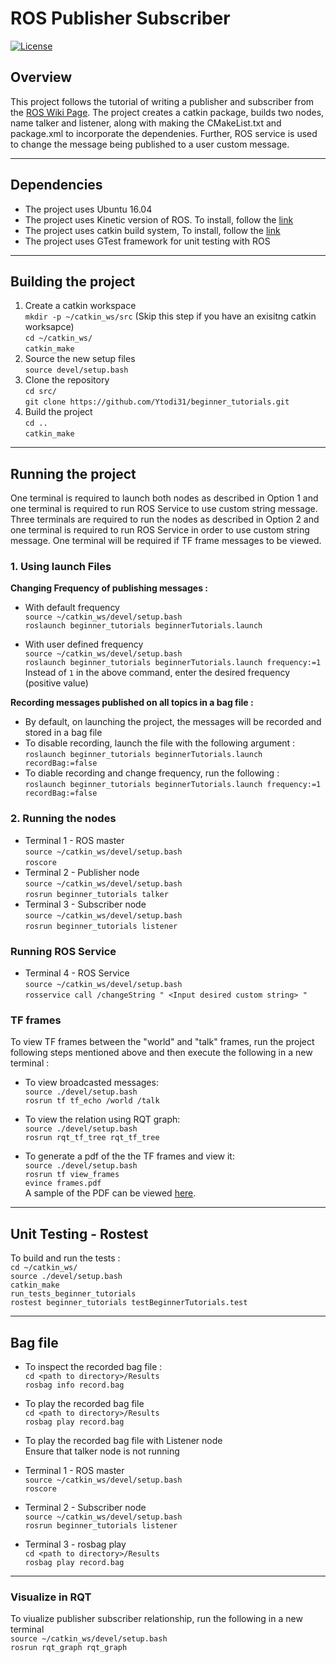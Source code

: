 # ROS Publisher Subscriber
[![License](https://img.shields.io/badge/License-BSD%203--Clause-blue.svg)](https://opensource.org/licenses/BSD-3-Clause)

## Overview
This project follows the tutorial of writing a publisher and subscriber from
the  [ROS Wiki Page](http://wiki.ros.org/ROS/Tutorials/WritingPublisherSubscriber%28c%2B%2B%29).
The project creates a catkin package, builds two nodes, name talker and listener, along with
making the CMakeList.txt and package.xml to incorporate the dependenies. Further, ROS service
is used to change the message being published to a user custom message.

---
## Dependencies
- The project uses Ubuntu 16.04
- The project uses Kinetic version of ROS. To install, follow the [link]( http://wiki.ros.org/kinetic/Installation/Ubuntu)
- The project uses catkin build system, To install, follow the [link](http://wiki.ros.org/catkin)
- The project uses GTest framework for unit testing with ROS

---
## Building the project
1. Create a catkin workspace \
`mkdir -p ~/catkin_ws/src` (Skip this step if you have an exisitng catkin worksapce)\
`cd ~/catkin_ws/` \
`catkin_make`
2. Source the new setup files \
`source devel/setup.bash`
3. Clone the repository\
`cd src/` \
`git clone https://github.com/Ytodi31/beginner_tutorials.git`
4. Build the project \
`cd ..` \
`catkin_make`

---
## Running the project
One terminal is required to launch both nodes as described in Option 1 and one terminal is required to run ROS Service to use custom string message.
Three terminals are required to run the nodes as described in Option 2 and one terminal is required to run ROS Service in order to use custom string message.
One terminal will be required if TF frame messages to be viewed.

### 1. Using launch Files
**Changing Frequency of publishing messages :**
- With default frequency \
`source ~/catkin_ws/devel/setup.bash` \
`roslaunch beginner_tutorials beginnerTutorials.launch`

- With user defined frequency \
`source ~/catkin_ws/devel/setup.bash` \
`roslaunch beginner_tutorials beginnerTutorials.launch frequency:=1`\
 Instead of `1` in the above command, enter the desired frequency (positive value)

**Recording messages published on all topics in a bag file :**
- By default, on launching the project, the messages will be recorded and stored in a bag file
- To disable recording, launch the file with the following argument :\
`roslaunch beginner_tutorials beginnerTutorials.launch recordBag:=false`
- To diable recording and change frequency, run the following :\
`roslaunch beginner_tutorials beginnerTutorials.launch frequency:=1 recordBag:=false`

### 2. Running the nodes
- Terminal 1 - ROS master \
`source ~/catkin_ws/devel/setup.bash` \
`roscore`
- Terminal 2 - Publisher node \
`source ~/catkin_ws/devel/setup.bash` \
`rosrun beginner_tutorials talker `
- Terminal 3 - Subscriber node\
`source ~/catkin_ws/devel/setup.bash` \
`rosrun beginner_tutorials listener `

### Running ROS Service
- Terminal 4 - ROS Service\
`source ~/catkin_ws/devel/setup.bash` \
`rosservice call /changeString " <Input desired custom string> "`

### TF frames
To view TF frames between the "world" and "talk" frames, run the project following steps mentioned above and then execute the following in a new terminal :

- To view broadcasted messages:\
`source ./devel/setup.bash` \
`rosrun tf tf_echo /world /talk`

- To view the relation using RQT graph:\
`source ./devel/setup.bash` \
`rosrun rqt_tf_tree rqt_tf_tree`

- To generate a pdf of the the TF frames and view it:\
`source ./devel/setup.bash` \
`rosrun tf view_frames` \
`evince frames.pdf`\
A sample of the PDF can be viewed [here](https://github.com/Ytodi31/beginner_tutorials/blob/Week11_HW/Results/frames.pdf).

---
## Unit Testing - Rostest
To build and run the tests :\
`cd ~/catkin_ws/`\
`source ./devel/setup.bash` \
`catkin_make `\
`run_tests_beginner_tutorials` \
`rostest beginner_tutorials testBeginnerTutorials.test `

---
## Bag file
- To inspect the recorded bag file :\
`cd <path to directory>/Results`\
`rosbag info record.bag`

- To play the recorded bag file\
 `cd <path to directory>/Results`\
 `rosbag play record.bag`
- To play the recorded bag file with Listener node\
 Ensure that talker node is not running
 - Terminal 1 - ROS master \
 `source ~/catkin_ws/devel/setup.bash` \
 `roscore`

 - Terminal 2 - Subscriber node\
 `source ~/catkin_ws/devel/setup.bash` \
 `rosrun beginner_tutorials listener `

 - Terminal 3 - rosbag play\
 `cd <path to directory>/Results`\
 `rosbag play record.bag`

---

### Visualize in RQT
To viualize publisher subscriber relationship, run the following in a new terminal \
`source ~/catkin_ws/devel/setup.bash` \
`rosrun rqt_graph rqt_graph`
